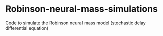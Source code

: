 # Robinson-neural-mass-simulations
Code to simulate the Robinson neural mass model (stochastic delay differential equation)
